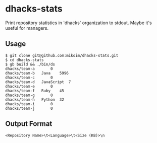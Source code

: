 # dhacks-stats
Print repository statistics in 'dhacks' organization to stdout.
Maybe it's useful for managers.

## Usage

```
$ git clone git@github.com:mikoim/dhacks-stats.git
$ cd dhacks-stats
$ gb build && ./bin/ds
dhacks/team-a		0
dhacks/team-b	Java	5996
dhacks/team-c		0
dhacks/team-d	JavaScript	7
dhacks/team-e		0
dhacks/team-f	Ruby	45
dhacks/team-g		0
dhacks/team-h	Python	32
dhacks/team-i		0
dhacks/team-j		0
```

## Output Format

```
<Repository Name>\t<Language>\t<Size (KB)>\n
```
